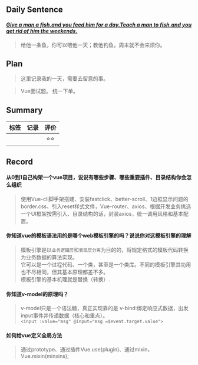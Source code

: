 ## **Daily Sentence**
#### <u>*Give a man a fish,and you feed him for a day.Teach a man to fish,and you get rid of him the weekends.*</u>
> 给他一条鱼，你可以喂他一天；教他钓鱼，周末就不会来烦你。

## **Plan**
>这里记录我的一天，需要去留意的事。

> Vue面试题。
> 统一下单。

## **Summary**
| 标签  | 记录  | 评价  |
| :---: | :---: | :---: |
|       |       | ⭐⭐  |

## **Record**
#### 从0到1自己构架一个vue项目，说说有哪些步骤、哪些重要插件、目录结构你会怎么组织
> 使用Vue-cli脚手架搭建、安装fastclick、better-scroll、1边框显示问题的border.css、引入reset样式文件，Vue-router、axios、根据开发业务挑选一个UI框架按需引入、目录结构的话，封装axios，统一调用风格和基本配置。

#### 你知道vue的模板语法用的是哪个web模板引擎的吗？说说你对这模板引擎的理解
> 模板引擎是以`业务逻辑层`和`表现层分离`为目的的，将规定格式的模板代码转换为业务数据的算法实现。    
> 它可以是一个过程代码、一个类，甚至是一个类库。不同的模板引擎其功用也不尽相同，但其基本原理都差不多。  
> 模板引擎的基本机理就是替换（转换）.

#### 你知道v-model的原理吗？
> v-model只是一个语法糖，真正实现靠的是 v-bind:绑定响应式数据，出发input事件并传递数据（核心和重点）。  
> `<input :value="msg" @input="msg =$event.target.value">`

#### 如何给vue定义全局方法
> 通过prototype、通过插件Vue.use(plugin)、通过mixin，Vue.mixin(minxins);



